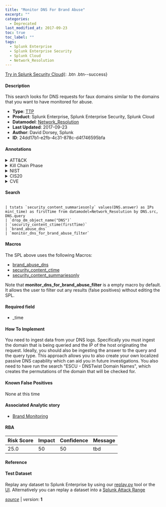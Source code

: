 ```yaml
---
title: "Monitor DNS For Brand Abuse"
excerpt: ""
categories:
  - Deprecated
last_modified_at: 2017-09-23
toc: true
toc_label: ""
tags:
  - Splunk Enterprise
  - Splunk Enterprise Security
  - Splunk Cloud
  - Network_Resolution
---
```




[Try in Splunk Security Cloud](https://www.splunk.com/en_splunk_app_enrichmentus/cyber-security.html){: .btn .btn--success}

#### Description

This search looks for DNS requests for faux domains similar to the domains that you want to have monitored for abuse.

- **Type**: [TTP](https://github.com/splunk/security_content/wiki/Detection-Analytic-Types)
- **Product**: Splunk Enterprise, Splunk Enterprise Security, Splunk Cloud
- **Datamodel**: [Network_Resolution](https://docs.splunk.com/Documentation/CIM/latest/User/NetworkResolution)
- **Last Updated**: 2017-09-23
- **Author**: David Dorsey, Splunk
- **ID**: 24dd17b1-e2fb-4c31-878c-d4f746595bfa


#### Annotations

<details>
  <summary>ATT&CK</summary>

<div markdown="1">

</div>
</details>


<details>
  <summary>Kill Chain Phase</summary>

<div markdown="1">

* Delivery
* Actions on Objectives


</div>
</details>


<details>
  <summary>NIST</summary>

<div markdown="1">



</div>
</details>

<details>
  <summary>CIS20</summary>

<div markdown="1">



</div>
</details>

<details>
  <summary>CVE</summary>

<div markdown="1">


</div>
</details>

#### Search

```

| tstats `security_content_summariesonly` values(DNS.answer) as IPs min(_time) as firstTime from datamodel=Network_Resolution by DNS.src, DNS.query 
| `drop_dm_object_name("DNS")` 
| `security_content_ctime(firstTime)`
| `brand_abuse_dns` 
| `monitor_dns_for_brand_abuse_filter`
```

#### Macros
The SPL above uses the following Macros:
* [brand_abuse_dns](https://github.com/splunk/security_content/blob/develop/macros/brand_abuse_dns.yml)
* [security_content_ctime](https://github.com/splunk/security_content/blob/develop/macros/security_content_ctime.yml)
* [security_content_summariesonly](https://github.com/splunk/security_content/blob/develop/macros/security_content_summariesonly.yml)

Note that **monitor_dns_for_brand_abuse_filter** is a empty macro by default. It allows the user to filter out any results (false positives) without editing the SPL.

#### Required field
* _time


#### How To Implement
You need to ingest data from your DNS logs. Specifically you must ingest the domain that is being queried and the IP of the host originating the request. Ideally, you should also be ingesting the answer to the query and the query type. This approach allows you to also create your own localized passive DNS capability which can aid you in future investigations. You also need to have run the search "ESCU - DNSTwist Domain Names", which creates the permutations of the domain that will be checked for.

#### Known False Positives
None at this time

#### Associated Analytic story
* [Brand Monitoring](/stories/brand_monitoring)




#### RBA

| Risk Score  | Impact      | Confidence   | Message      |
| ----------- | ----------- |--------------|--------------|
| 25.0 | 50 | 50 | tbd |


#### Reference


#### Test Dataset
Replay any dataset to Splunk Enterprise by using our [replay.py](https://github.com/splunk/attack_data#using-replaypy) tool or the [UI](https://github.com/splunk/attack_data#using-ui).
Alternatively you can replay a dataset into a [Splunk Attack Range](https://github.com/splunk/attack_range#replay-dumps-into-attack-range-splunk-server)



[*source*](https://github.com/splunk/security_content/tree/develop/detections/deprecated/monitor_dns_for_brand_abuse.yml) \| *version*: **1**